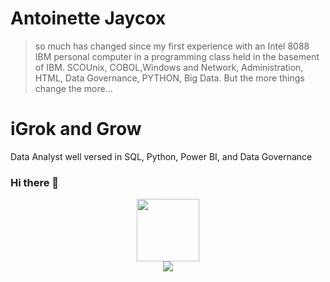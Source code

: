 # Antoinette Jaycox 
> so much has changed since my first experience with an Intel 8088 IBM personal computer in a programming class held in the basement of IBM. 
SCOUnix, COBOL,Windows and Network, Administration, HTML, Data Governance, PYTHON, Big Data. But the more things change the more...

# **iGrok and Grow**



Data Analyst well versed in SQL, Python, Power BI, and Data Governance 


### Hi there 👋

<!--
**iGrokandGrow/IGrokandGrow** is a ✨ _special_ ✨ repository because its `README.md` (this file) appears on your GitHub profile.

Here are some ideas to get you started:

- 🔭 I’m currently working on ...
- 🌱 I’m currently learning ...
- 👯 I’m looking to collaborate on ...
- 🤔 I’m looking for help with ...
- 💬 Ask me about ...
- 📫 How to reach me: ...
- 😄 Pronouns: ...
- ⚡ Fun fact: ...
-->
<div id = "header" align = "center">
  <img src = "https://media.giphy.com/media/JWuBH9rCO2uZuHBFpm/giphy.gif" width = "100" />
 </div>
<div id = "badges"  align = "center">
  <a href = "https://www.linkedin.com/in/antoinettejaycox/">
   <img src = "https://img.shields.io/badge/LinkedIn-blue?logo=linkedin&logoColor=white&style=for-the-badge">
   </a> <br>
  <a href = "https://komarev.com/ghpvc/?username=iGrokandGrow"/>
   <img src="https://komarev.com/ghpvc/?username=your-github-username&style=flat-square&color=blue" alt=""/>
   </a>
</div>